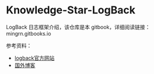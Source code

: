 # Knowledge-Star-LogBack

LogBack 日志框架介绍，该仓库是本 gitbook，详细阅读链接：mingrn.gitbooks.io

参考资料：

- [logback官方网站](https://logback.qos.ch/manual/index.html)
- [国外博客](https://springframework.guru/using-logback-spring-boot/) 
